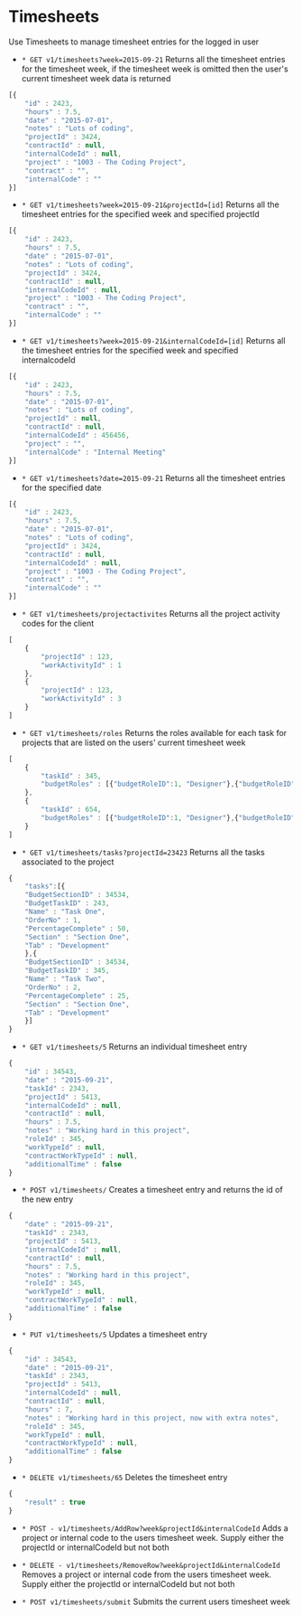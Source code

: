 # Timesheets
Use Timesheets to manage timesheet entries for the logged in user

* `* GET v1/timesheets?week=2015-09-21` Returns all the timesheet entries for the timesheet week, if the timesheet week is omitted then the user's current timesheet week data is returned

```javascript
[{ 
	"id" : 2423,
	"hours" : 7.5,
	"date" : "2015-07-01",
	"notes" : "Lots of coding",
	"projectId" : 3424,
	"contractId" : null,
	"internalCodeId" : null,
	"project" : "1003 - The Coding Project",
	"contract" : "",
	"internalCode" : "" 
}]
```


* `* GET v1/timesheets?week=2015-09-21&projectId=[id]` Returns all the timesheet entries for the specified week and specified projectId

```javascript
[{ 
	"id" : 2423,
	"hours" : 7.5,
	"date" : "2015-07-01",
	"notes" : "Lots of coding",
	"projectId" : 3424,
	"contractId" : null,
	"internalCodeId" : null,
	"project" : "1003 - The Coding Project",
	"contract" : "",
	"internalCode" : "" 
}]
```

* `* GET v1/timesheets?week=2015-09-21&internalCodeId=[id]` Returns all the timesheet entries for the specified week and specified internalcodeId

```javascript
[{ 
	"id" : 2423,
	"hours" : 7.5,
	"date" : "2015-07-01",
	"notes" : "Lots of coding",
	"projectId" : null,
	"contractId" : null,
	"internalCodeId" : 456456,
	"project" : "",
	"internalCode" : "Internal Meeting" 
}]
```


* `* GET v1/timesheets?date=2015-09-21` Returns all the timesheet entries for the specified date

```javascript
[{ 
	"id" : 2423,
	"hours" : 7.5,
	"date" : "2015-07-01",
	"notes" : "Lots of coding",
	"projectId" : 3424,
	"contractId" : null,
	"internalCodeId" : null,
	"project" : "1003 - The Coding Project",
	"contract" : "",
	"internalCode" : "" 
}]
```

* `* GET v1/timesheets/projectactivites` Returns all the project activity codes for the client

```javascript
[
	{
		"projectId" : 123,
		"workActivityId" : 1
	},
	{
		"projectId" : 123,
		"workActivityId" : 3
	}
]
```

* `* GET v1/timesheets/roles` Returns the roles available for each task for projects that are listed on the users' current timesheet week

```javascript
[
	{
		"taskId" : 345,
		"budgetRoles" : [{"budgetRoleID":1, "Designer"},{"budgetRoleID":2, "Developer"}]
	},
	{
		"taskId" : 654,
		"budgetRoles" : [{"budgetRoleID":1, "Designer"},{"budgetRoleID":2, "Developer"}]
	}
]
```

* `* GET v1/timesheets/tasks?projectId=23423` Returns all the tasks associated to the project

```javascript
{
	"tasks":[{
	"BudgetSectionID" : 34534,
	"BudgetTaskID" : 243,
	"Name" : "Task One",
	"OrderNo" : 1,
	"PercentageComplete" : 50,
	"Section" : "Section One",
	"Tab" : "Development"
	},{
	"BudgetSectionID" : 34534,
	"BudgetTaskID" : 345,
	"Name" : "Task Two",
	"OrderNo" : 2,
	"PercentageComplete" : 25,
	"Section" : "Section One",
	"Tab" : "Development"
	}]
}
```
* `* GET v1/timesheets/5` Returns an individual timesheet entry

```javascript
{ 
	"id" : 34543, 
	"date" : "2015-09-21",
	"taskId" : 2343,
	"projectId" : 5413,
	"internalCodeId" : null,
	"contractId" : null,
	"hours" : 7.5,
	"notes" : "Working hard in this project",
	"roleId" : 345,
	"workTypeId" : null,
	"contractWorkTypeId" : null,
	"additionalTime" : false
}
```

* `* POST v1/timesheets/` Creates a timesheet entry and returns the id of the new entry

```javascript
{ 
	"date" : "2015-09-21",
	"taskId" : 2343,
	"projectId" : 5413,
	"internalCodeId" : null,
	"contractId" : null,
	"hours" : 7.5,
	"notes" : "Working hard in this project",
	"roleId" : 345,
	"workTypeId" : null,
	"contractWorkTypeId" : null,
	"additionalTime" : false
}
```
* `* PUT v1/timesheets/5` Updates a timesheet entry

```javascript
{ 
	"id" : 34543, 
	"date" : "2015-09-21",
	"taskId" : 2343,
	"projectId" : 5413,
	"internalCodeId" : null,
	"contractId" : null,
	"hours" : 7,
	"notes" : "Working hard in this project, now with extra notes",
	"roleId" : 345,
	"workTypeId" : null,
	"contractWorkTypeId" : null,
	"additionalTime" : false
}
```

* `* DELETE v1/timesheets/65` Deletes the timesheet entry
```javascript
{ 
	"result" : true
}
```

* `* POST - v1/timesheets/AddRow?week&projectId&internalCodeId` Adds a project or internal code to the users timesheet week. Supply either the projectId or internalCodeId but not both

* `* DELETE - v1/timesheets/RemoveRow?week&projectId&internalCodeId` Removes a project or internal code from the users timesheet week. Supply either the projectId or internalCodeId but not both

* `* POST v1/timesheets/submit` Submits the current users timesheet week
